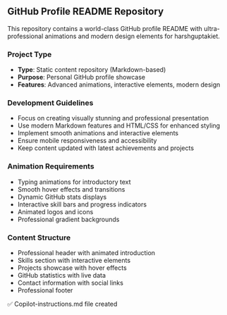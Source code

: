 <!-- Use this file to provide workspace-specific custom instructions to Copilot. For more details, visit https://code.visualstudio.com/docs/copilot/copilot-customization#_use-a-githubcopilotinstructionsmd-file -->

## GitHub Profile README Repository

This repository contains a world-class GitHub profile README with ultra-professional animations and modern design elements for harshguptakiet.

### Project Type
- **Type**: Static content repository (Markdown-based)
- **Purpose**: Personal GitHub profile showcase
- **Features**: Advanced animations, interactive elements, modern design

### Development Guidelines
- Focus on creating visually stunning and professional presentation
- Use modern Markdown features and HTML/CSS for enhanced styling
- Implement smooth animations and interactive elements
- Ensure mobile responsiveness and accessibility
- Keep content updated with latest achievements and projects

### Animation Requirements
- Typing animations for introductory text
- Smooth hover effects and transitions
- Dynamic GitHub stats displays
- Interactive skill bars and progress indicators
- Animated logos and icons
- Professional gradient backgrounds

### Content Structure
- Professional header with animated introduction
- Skills section with interactive elements
- Projects showcase with hover effects
- GitHub statistics with live data
- Contact information with social links
- Professional footer

✅ Copilot-instructions.md file created